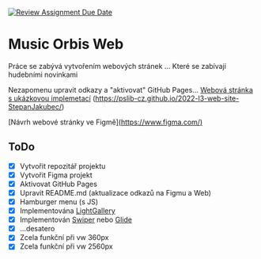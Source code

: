 [![Review Assignment Due Date](https://classroom.github.com/assets/deadline-readme-button-24ddc0f5d75046c5622901739e7c5dd533143b0c8e959d652212380cedb1ea36.svg)](https://classroom.github.com/a/KU8eozPI)
# Music Orbis Web
Práce se zabývá vytvořením webových stránek ...
Které se zabívají hudebními novinkami

Nezapomenu upravit odkazy a "aktivovat" GitHub Pages... 
[Webová stránka s ukázkovou implemetací](https://pslib-cz.github.io/<SEM_VKLADAM_NAZEV_PROJEKTU>/) (https://pslib-cz.github.io/2022-l3-web-site-StepanJakubec/)

[Návrh webové stránky ve Figmě][(https://www.figma.com/)](https://www.figma.com/file/OQsNmCOg6ZeOdtpRy5VNhv/Untitled?type=design&node-id=0%3A1&t=k74ghDLo1DqBykJx-1)

## ToDo
- [x] Vytvořit repozitář projektu
- [x] Vytvořit Figma projekt
- [x] Aktivovat GitHub Pages
- [x] Upravit README.md (aktualizace odkazů na Figmu a Web)
- [x] Hamburger menu (s JS)
- [x] Implementována [LightGallery](https://github.com/sachinchoolur/lightGallery)
- [x] Implementován [Swiper](https://swiperjs.com/) nebo [Glide](https://glidejs.com/)
- [x] ...desatero
- [x] Zcela funkční při vw 360px
- [x] Zcela funkční při vw 2560px
